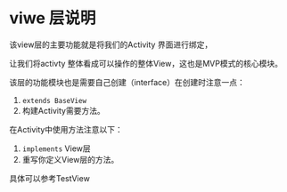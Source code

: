 <H1> viwe 层说明 </H1>

该view层的主要功能就是将我们的Activity 界面进行绑定，

让我们将activty 整体看成可以操作的整体View，这也是MVP模式的核心模块。

该层的功能模块也是需要自己创建（interface）在创建时注意一点：

1. `extends BaseView`
2. 构建Activity需要方法。

在Activity中使用方法注意以下：
1. `implements` View层
2.  重写你定义View层的方法。


具体可以参考TestView 



